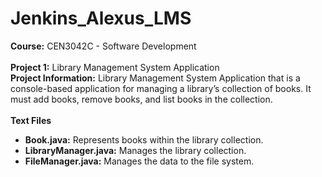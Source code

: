# Jenkins_Alexus_LMS
**Course:** CEN3042C - Software Development<br><br>
**Project 1:** Library Management System Application<br>
**Project Information:** Library Management System Application that is a console-based application for managing a library’s collection of books. It must add books, remove books, and list books in the collection.
<br><br>
**Text Files**
- **Book.java:** Represents books within the library collection.
- **LibraryManager.java:** Manages the library collection.
- **FileManager.java:** Manages the data to the file system.
